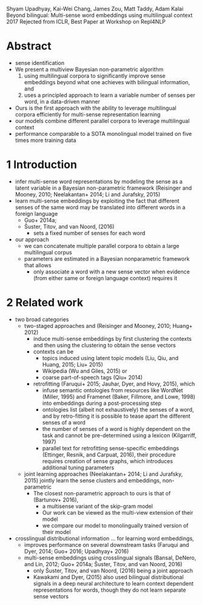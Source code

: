 Shyam Upadhyay, Kai-Wei Chang, James Zou, Matt Taddy, Adam Kalai
Beyond bilingual: Multi-sense word embeddings using multilingual context
2017 Rejected from ICLR, Best Paper at Workshop on Repl4NLP

# Abstract

* sense identification
* We present a multiview Bayesian non-parametric algorithm
  1. using multilingual corpora to significantly improve sense embeddings beyond
     what one achieves with bilingual information, and
  2. uses a principled approach to learn a variable number of senses per word,
     in a data-driven manner
* Ours is the first approach with the ability to leverage multilingual corpora
  efficiently for multi-sense representation learning
* our models combine different parallel corpora to leverage multilingual
  context
* performance comparable to a SOTA monolingual model trained on five times
  more training data

# 1 Introduction

* infer multi-sense word representations by modeling the sense as a latent
  variable in a Bayesian non-parametric framework 
  (Reisinger and Mooney, 2010; Neelakantan+ 2014; Li and Jurafsky, 2015)
* learn multi-sense embeddings by exploiting the fact that different senses of
  the same word may be translated into different words in a foreign language
  * Guo+ 2014a;
  * Šuster, Titov, and van Noord, (2016)
    * sets a fixed number of senses for each word
* our approach
  * we can concatenate multiple parallel corpora to obtain a large multilingual
    corpus
  * parameters are estimated in a Bayesian nonparametric framework that allows
    * only associate a word with a new sense vector when evidence (from either
      same or foreign language context) requires it

# 2 Related work

* two broad categories
  * two-staged approaches and
    (Reisinger and Mooney, 2010; Huang+ 2012)
    * induce multi-sense embeddings by first clustering the contexts and then
      using the clustering to obtain the sense vectors
    * contexts can be
      * topics induced using latent topic models 
        (Liu, Qiu, and Huang, 2015; Liu+ 2015)
      * Wikipedia (Wu and Giles, 2015) or 
      * coarse part-of-speech tags (Qiu+ 2014)
    * retrofitting (Faruqui+ 2015; Jauhar, Dyer, and Hovy, 2015), which
      * infuse semantic ontologies from resources like WordNet (Miller, 1995)
        and Framenet (Baker, Fillmore, and Lowe, 1998) 
        into embeddings during a post-processing step
      * ontologies list (albeit not exhaustively) the senses of a word, and
        by retro-fitting it is possible to tease apart the different senses of
        a word
      * the number of senses of a word is highly dependent on the task and
        cannot be pre-determined using a lexicon (Kilgarriff, 1997)
      * parallel text for retrofitting sense-specific embeddings (Ettinger,
        Resnik, and Carpuat, 2016), their procedure requires creation of sense
        graphs, which introduces additional tuning parameters
  * joint learning approaches (Neelakantan+ 2014; Li and Jurafsky, 2015)
    jointly learn the sense clusters and embeddings, non-parametric
    * The closest non-parametric approach to ours is that of (Bartunov+ 2016),
      * a multisense variant of the skip-gram model
      * Our work can be viewed as the multi-view extension of their model
      * we compare our model to monolingually trained version of their model
* crosslingual distributional information ... for learning word embeddings,
  * improves performance on several downstream tasks 
    (Faruqui and Dyer, 2014; Guo+ 2016; Upadhyay+ 2016)
  * multi-sense embeddings using crosslingual signals (Bansal, DeNero, and Lin,
    2012; Guo+ 2014a; Šuster, Titov, and van Noord, 2016)
    * only Šuster, Titov, and van Noord, (2016) being a joint approach
    * Kawakami and Dyer, (2015) also used bilingual distributional signals in a
      deep neural architecture to learn context dependent representations for
      words, though they do not learn separate sense vectors
